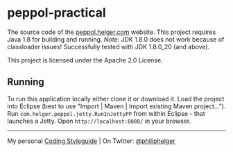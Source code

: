 # peppol-practical
The source code of the [peppol.helger.com](http://peppol.helger.com) website.
This project requires Java 1.8 for building and running. *Note*: JDK 1.8.0 does not work because of classloader issues! Successfully tested with JDK 1.8.0_20 (and above).

This project is licensed under the Apache 2.0 License.

## Running
To run this application locally either clone it or download it.
Load the project into Eclipse (best to use "Import | Maven | Import existing Maven project...").
Run `com.helger.peppol.jetty.RunInJettyPP` from within Eclipse - that launches a Jetty.
Open `http://localhost:8080/` in your browser.

---

My personal [Coding Styleguide](https://github.com/phax/meta/blob/master/CodingStyleguide.md) |
On Twitter: <a href="https://twitter.com/philiphelger">@philiphelger</a>
